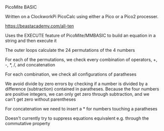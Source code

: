 PicoMite BASIC

Written on a ClockworkPi PicoCalc using either a Pico or a Pico2 processer. 

https://beastacademy.com/all-ten

Uses the EXECUTE feature of PicoMite/MMBASIC to build an equation in a string and then execute it

The outer loops calculate the 24 permutations of the 4 numbers

For each of the permutations, we check every combination of operators, +, -, *, /, and concatenation

For each combination, we check all configurations of paratheses

We avoid divide by zero errors by checking if a number is divided by a difference (subtraction) contained in paratheses. Because the four numbers are positive integers, we can only get zero through subtraction, and we can't get zero without parentheses

For concatenation we need to insert a * for numbers touching a paratheses

Doesn't currently try to suppress equations equivalent e.g. through the commutative property
